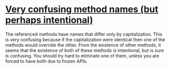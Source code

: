# [Very confusing method names (but perhaps intentional)](https://spotbugs.readthedocs.io/en/latest/bugDescriptions.html#NM_VERY_CONFUSING_INTENTIONAL)

 The referenced methods have names that differ only by capitalization.
This is very confusing because if the capitalization were
identical then one of the methods would override the other. From the existence of other methods, it
seems that the existence of both of these methods is intentional, but is sure is confusing.
You should try hard to eliminate one of them, unless you are forced to have both due to frozen APIs.